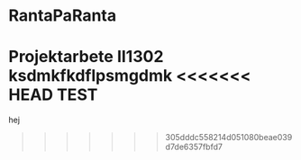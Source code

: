 # RantaPaRanta
Projektarbete II1302
ksdmkfkdflpsmgdmk
<<<<<<< HEAD
TEST
=======
hej
>>>>>>> 305dddc558214d051080beae039d7de6357fbfd7
